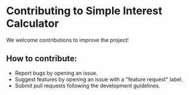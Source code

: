 # Contributing to Simple Interest Calculator

We welcome contributions to improve the project!

## How to contribute:

- Report bugs by opening an issue.
- Suggest features by opening an issue with a "feature request" label.
- Submit pull requests following the development guidelines.
